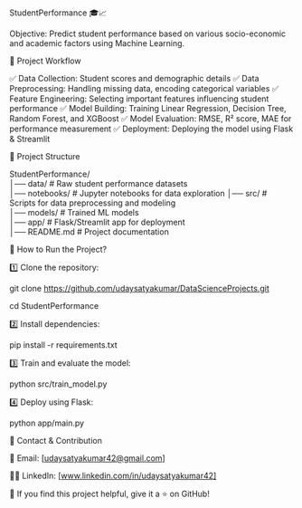  StudentPerformance 🎓📈
 
Objective: Predict student performance based on various socio-economic and academic factors using Machine Learning.

🔹 Project Workflow

✅ Data Collection: Student scores and demographic details
✅ Data Preprocessing: Handling missing data, encoding categorical variables
✅ Feature Engineering: Selecting important features influencing student performance
✅ Model Building: Training Linear Regression, Decision Tree, Random Forest, and XGBoost
✅ Model Evaluation: RMSE, R² score, MAE for performance measurement
✅ Deployment: Deploying the model using Flask & Streamlit

📂 Project Structure

StudentPerformance/  
│── data/        # Raw student performance datasets  
│── notebooks/   # Jupyter notebooks for data exploration 
│── src/         # Scripts for data preprocessing and modeling  
│── models/      # Trained ML models  
│── app/         # Flask/Streamlit app for deployment    
│── README.md    # Project documentation  

🚀 How to Run the Project?

1️⃣ Clone the repository:

git clone https://github.com/udaysatyakumar/DataScienceProjects.git

cd StudentPerformance

2️⃣ Install dependencies:

pip install -r requirements.txt

3️⃣ Train and evaluate the model:

python src/train_model.py

4️⃣ Deploy using Flask:

python app/main.py

📢 Contact & Contribution

📧 Email: [udaysatyakumar42@gmail.com]

👨‍💻 LinkedIn: [www.linkedin.com/in/udaysatyakumar42]

🌟 If you find this project helpful, give it a ⭐ on GitHub!
